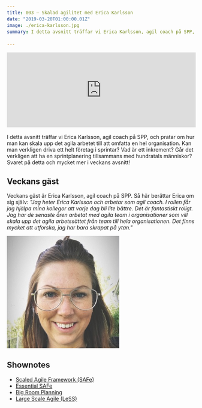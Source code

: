 ```yaml
---
title: 003 – Skalad agilitet med Erica Karlsson
date: "2019-03-20T01:00:00.01Z"
image: ./erica-karlsson.jpg
summary: I detta avsnitt träffar vi Erica Karlsson, agil coach på SPP, och pratar om hur man kan skala upp det agila arbetet till att omfatta en hel organisation. Kan man verkligen driva ett helt företag i sprintar? Vad är ett inkrement? Går det verkligen att ha en sprintplanering tillsammans med hundratals människor? Svaret på detta och mycket mer i veckans avsnitt!

---
```


<iframe height="200px" width="100%" frameborder="no" scrolling="no" seamless="" src="https://player.simplecast.com/15cde978-26e1-4266-b3a2-2996401830d7?dark=false"></iframe>

I detta avsnitt träffar vi Erica Karlsson, agil coach på SPP, och pratar om hur man kan skala upp det agila arbetet till att omfatta en hel organisation. Kan man verkligen driva ett helt företag i sprintar? Vad är ett inkrement? Går det verkligen att ha en sprintplanering tillsammans med hundratals människor? Svaret på detta och mycket mer i veckans avsnitt!

## Veckans gäst
Veckans gäst är Erica Karlsson, agil coach på SPP. Så här berättar Erica om sig själv: _"Jag heter Erica Karlsson och arbetar som agil coach. I rollen får jag hjälpa mina kollegor att varje dag bli lite bättre. Det är fantastiskt roligt. Jag har de senaste åren arbetat med agila team i organisationer som vill skala upp det agila arbetssättet från team till hela organisationen. Det finns mycket att utforska, jag har bara skrapat på ytan."_

![Bild på Daniel Stenberg](./erica-karlsson.jpg)

## Shownotes
* [Scaled Agile Framework (SAFe)](https://www.scaledagileframework.com/)
* [Essential SAFe](https://www.scaledagileframework.com/essential-safe/)
* [Big Room Planning](https://www.infoq.com/articles/making-scaling-agile-work-4)
* [Large Scale Agile (LeSS)](https://www.scaledagileframework.com/)

